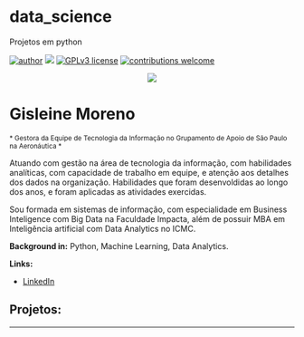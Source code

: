 # data_science
Projetos em python

[![author](https://img.shields.io/badge/author-gisleine-pink.svg)](www.linkedin.com/in/gisleinemoreno) [![](https://img.shields.io/badge/python-3.7+-blue.svg)](https://www.python.org/downloads/release/python-365/) [![GPLv3 license](https://img.shields.io/badge/License-GPLv3-blue.svg)](http://perso.crans.org/besson/LICENSE.html) [![contributions welcome](https://img.shields.io/badge/contributions-welcome-brightgreen.svg?style=flat)](https://github.com/gisleinemoreno/data_science/issues)


<p align="center">
  <img src="Banner.png" >
</p>

# Gisleine Moreno
<sub>* Gestora da Equipe de Tecnologia da Informação no Grupamento de Apoio de São Paulo na Aeronáutica *</sub>

Atuando com gestão na área de tecnologia da informação, com habilidades analíticas, com capacidade de trabalho em equipe, e atenção aos detalhes dos dados na organização. Habilidades que foram desenvoldidas ao longo dos anos, e foram aplicadas as atividades exercidas.

Sou formada em sistemas de informação, com especialidade em Business Inteligence com Big Data na Faculdade Impacta, além de possuir MBA em Inteligência artificial com Data Analytics no ICMC.

**Background in:** Python, Machine Learning, Data Analytics.

**Links:**
* [LinkedIn](www.linkedin.com/in/gisleinemoreno)


## Projetos:

---

